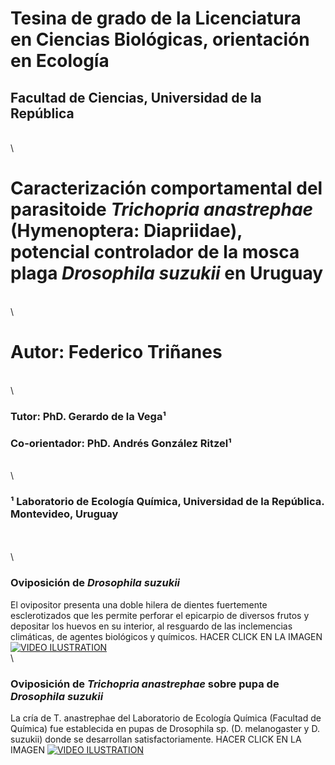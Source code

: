 # Tesina de grado de la Licenciatura en Ciencias Biológicas, orientación en Ecología 
## Facultad de Ciencias, Universidad de la República
\
\
# **Caracterización comportamental del parasitoide _Trichopria anastrephae_ (Hymenoptera: Diapriidae), potencial controlador de la mosca plaga _Drosophila suzukii_ en Uruguay**
\
\
# Autor: Federico Triñanes
\
\
### Tutor: PhD. Gerardo de la Vega¹
### Co-orientador: PhD. Andrés González Ritzel¹
\
\
### ¹ Laboratorio de Ecología Química, Universidad de la República. Montevideo, Uruguay
\
\
\
### Oviposición de *Drosophila suzukii*
El ovipositor presenta una doble hilera de dientes fuertemente esclerotizados que les permite perforar el epicarpio de diversos frutos y depositar los huevos en su interior, al resguardo de las inclemencias climáticas, de agentes biológicos y químicos.
HACER CLICK EN LA IMAGEN
[![VIDEO ILUSTRATION](https://img.youtube.com/vi/FH1cSM3cLTA/0.jpg)](https://www.youtube.com/watch?v=FH1cSM3cLTA)
\
\
### Oviposición de *Trichopria anastrephae* sobre pupa de *Drosophila suzukii*
La cría de T. anastrephae del Laboratorio de Ecología Química (Facultad de Química) fue establecida en pupas de Drosophila sp. (D. melanogaster y D. suzukii) donde se desarrollan satisfactoriamente. 
HACER CLICK EN LA IMAGEN
[![VIDEO ILUSTRATION](https://img.youtube.com/vi/tQvITuw5Adw/0.jpg)](https://youtu.be/tQvITuw5Adw)
